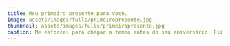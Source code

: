 ```yaml
---
title: Meu primeiro presente para você. 
image: assets/images/fulls/primeiropresente.jpg
thumbnail: assets/images/fulls/primeiropresente.jpg
caption: Me esforcei para chegar a tempo antes do seu aniversário. Fiz de tudo pra você sorrir. :) 
---
```

